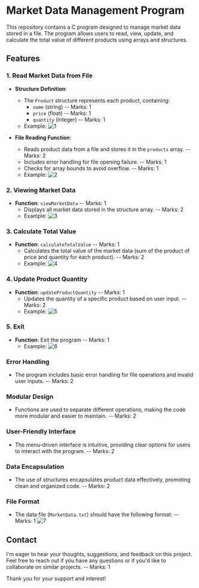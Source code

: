 # Market Data Management Program

This repository contains a C program designed to manage market data stored in a file. The program allows users to read, view, update, and calculate the total value of different products using arrays and structures.

## Features

### 1. Read Market Data from File
- **Structure Definition**:
  - The `Product` structure represents each product, containing:
    - `name` (string) -- Marks: 1
    - `price` (float) -- Marks: 1
    - `quantity` (integer) -- Marks: 1
  - Example:
    ![1](https://github.com/user-attachments/assets/ed6f5b0f-d38b-4420-ab62-6cf4c43bc49b)


- **File Reading Function**:
  - Reads product data from a file and stores it in the `products` array. -- Marks: 2
  - Includes error handling for file opening failure. -- Marks: 1
  - Checks for array bounds to avoid overflow. -- Marks: 1
  - Example:
    ![2](https://github.com/user-attachments/assets/914aa86c-f052-4903-bdaf-a7a9f82b3cc5)


### 2. Viewing Market Data
- **Function**: `viewMarketData` -- Marks: 1
  - Displays all market data stored in the structure array. -- Marks: 2
  - Example:
   ![3](https://github.com/user-attachments/assets/45d593fb-05a1-4d19-b0b1-9f6dafee13ca)


### 3. Calculate Total Value
- **Function**: `calculateTotalValue` -- Marks: 1
  - Calculates the total value of the market data (sum of the product of price and quantity for each product). -- Marks: 2
  - Example:
    ![4](https://github.com/user-attachments/assets/cbc6df3c-2e07-41ee-9bca-a23167157643)


### 4. Update Product Quantity
- **Function**: `updateProductQuantity` -- Marks: 1
  - Updates the quantity of a specific product based on user input. -- Marks: 2
  - Example:
  ![5](https://github.com/user-attachments/assets/d30dace1-18be-4793-8ae3-01580a44d4e6)


### 5. Exit
- **Function**: Exit the program -- Marks: 1
  - Example:
  ![6](https://github.com/user-attachments/assets/7f92ae3d-d404-4c37-8f3b-59319e0a4b3f)


### Error Handling
- The program includes basic error handling for file operations and invalid user inputs. -- Marks: 2

### Modular Design
- Functions are used to separate different operations, making the code more modular and easier to maintain. -- Marks: 2

### User-Friendly Interface
- The menu-driven interface is intuitive, providing clear options for users to interact with the program. -- Marks: 2

### Data Encapsulation
- The use of structures encapsulates product data effectively, promoting clean and organized code. -- Marks: 2

### File Format
- The data file (`MarketData.txt`) should have the following format: -- Marks: 1
![7](https://github.com/user-attachments/assets/73b65d4d-a92b-49a7-8098-1aaf3eec5cdb)

## Contact
I'm eager to hear your thoughts, suggestions, and feedback on this project. Feel free to reach out if you have any questions or if you'd like to collaborate on similar projects. -- Marks: 1

Thank you for your support and interest!
